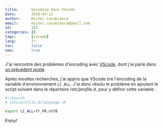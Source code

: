 ```yaml
---
title:      Encoding dans VScode
date:       2018-04-13
author:     Michel Casabianca
email:      michel.casabianca@gmail.com
id:         165
categories: []
tags:       [vscode]
lang:       fr
toc:        false
new:        true
---
```


J'ai rencontré des problèmes d'encoding avec [VScode](https://code.visualstudio.com/), dont j'ai parlé dans [un précédent poste](http://sweetohm.net/blog/157.html). 

<!--more-->

Après moultes recherches, j'ai appris que VScode tire l'encoding de la variable d'environnement `LC_ALL`. J'ai donc résolu le problème en ajoutant le script suivant dans le répertoire */etc/profile.d*, pour y définir cette variable :

```bash
#!/bin/sh
# /etc/profile.d/language.sh

export LC_ALL=fr_FR.utf8
```

*Enjoy!*
